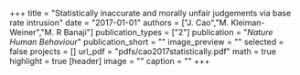 +++
title = "Statistically inaccurate and morally unfair judgements via base rate intrusion"
date = "2017-01-01"
authors = ["J. Cao","M. Kleiman-Weiner","M. R Banaji"]
publication_types = ["2"]
publication = "_Nature Human Behaviour_"
publication_short = ""
image_preview = ""
selected = false
projects = []
url_pdf = "pdfs/cao2017statistically.pdf"
math = true
highlight = true
[header]
image = ""
caption = ""
+++

